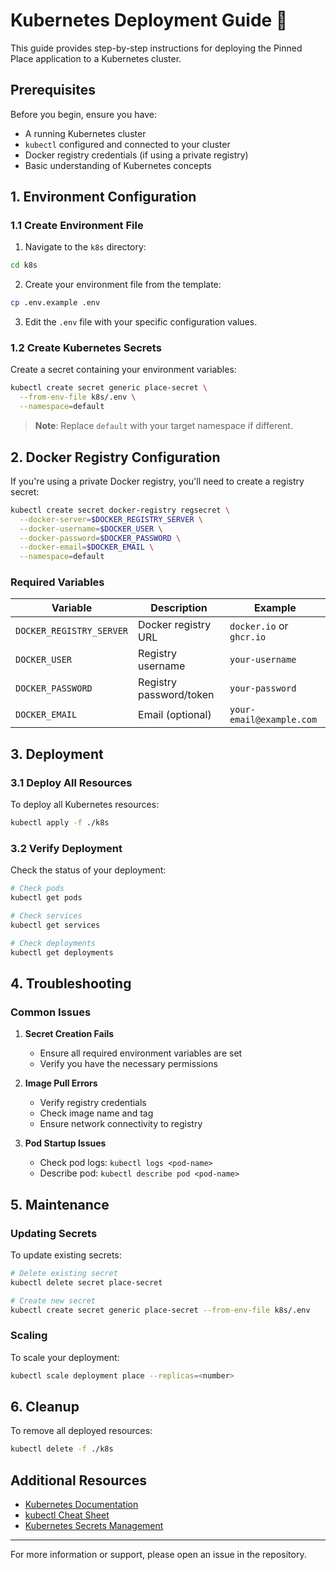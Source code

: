 # Kubernetes Deployment Guide 🚀

This guide provides step-by-step instructions for deploying the Pinned Place application to a Kubernetes cluster.

## Prerequisites

Before you begin, ensure you have:
- A running Kubernetes cluster
- `kubectl` configured and connected to your cluster
- Docker registry credentials (if using a private registry)
- Basic understanding of Kubernetes concepts

## 1. Environment Configuration

### 1.1 Create Environment File

1. Navigate to the `k8s` directory:
```bash
cd k8s
```

2. Create your environment file from the template:
```bash
cp .env.example .env
```

3. Edit the `.env` file with your specific configuration values.

### 1.2 Create Kubernetes Secrets

Create a secret containing your environment variables:

```bash
kubectl create secret generic place-secret \
  --from-env-file k8s/.env \
  --namespace=default
```

> **Note**: Replace `default` with your target namespace if different.

## 2. Docker Registry Configuration

If you're using a private Docker registry, you'll need to create a registry secret:

```bash
kubectl create secret docker-registry regsecret \
  --docker-server=$DOCKER_REGISTRY_SERVER \
  --docker-username=$DOCKER_USER \
  --docker-password=$DOCKER_PASSWORD \
  --docker-email=$DOCKER_EMAIL \
  --namespace=default
```

### Required Variables

| Variable | Description | Example |
|----------|-------------|---------|
| `DOCKER_REGISTRY_SERVER` | Docker registry URL | `docker.io` or `ghcr.io` |
| `DOCKER_USER` | Registry username | `your-username` |
| `DOCKER_PASSWORD` | Registry password/token | `your-password` |
| `DOCKER_EMAIL` | Email (optional) | `your-email@example.com` |

## 3. Deployment

### 3.1 Deploy All Resources

To deploy all Kubernetes resources:

```bash
kubectl apply -f ./k8s
```

### 3.2 Verify Deployment

Check the status of your deployment:

```bash
# Check pods
kubectl get pods

# Check services
kubectl get services

# Check deployments
kubectl get deployments
```

## 4. Troubleshooting

### Common Issues

1. **Secret Creation Fails**
   - Ensure all required environment variables are set
   - Verify you have the necessary permissions

2. **Image Pull Errors**
   - Verify registry credentials
   - Check image name and tag
   - Ensure network connectivity to registry

3. **Pod Startup Issues**
   - Check pod logs: `kubectl logs <pod-name>`
   - Describe pod: `kubectl describe pod <pod-name>`

## 5. Maintenance

### Updating Secrets

To update existing secrets:

```bash
# Delete existing secret
kubectl delete secret place-secret

# Create new secret
kubectl create secret generic place-secret --from-env-file k8s/.env
```

### Scaling

To scale your deployment:

```bash
kubectl scale deployment place --replicas=<number>
```

## 6. Cleanup

To remove all deployed resources:

```bash
kubectl delete -f ./k8s
```

## Additional Resources

- [Kubernetes Documentation](https://kubernetes.io/docs/home/)
- [kubectl Cheat Sheet](https://kubernetes.io/docs/reference/kubectl/cheatsheet/)
- [Kubernetes Secrets Management](https://kubernetes.io/docs/concepts/configuration/secret/)

---

For more information or support, please open an issue in the repository.
